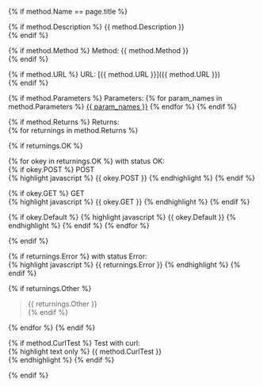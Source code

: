 {% if method.Name == page.title %}

{% if method.Description %} 
{{ method.Description }}  
{% endif %}

{% if method.Method %}
Method: {{ method.Method }}  
{% endif %}

{% if method.URL %}
URL: [{{ method.URL }}]({{ method.URL }})  
{% endif %}

{% if method.Parameters %}
Parameters: 
{% for param_names in method.Parameters %}
[{{ param_names }}]()
{% endfor %} 
{% endif %}

{% if method.Returns %}
Returns:  
{% for returnings in method.Returns %}

{% if returnings.OK %}

{% for okey in returnings.OK %}
with status OK:  
{% if okey.POST %}
POST  
{% highlight javascript %}
{{ okey.POST }}
{% endhighlight %}
{% endif %}

{% if okey.GET %}
GET  
{% highlight javascript %}
{{ okey.GET }}
{% endhighlight %}
{% endif %}

{% if okey.Default %}
{% highlight javascript %}
{{ okey.Default }}
{% endhighlight %}
{% endif %}
{% endfor %}



{% endif %} 

{% if returnings.Error %}
with status Error:  
{% highlight javascript %}
{{ returnings.Error }}
{% endhighlight %}
{% endif %} 

{% if returnings.Other %}
> {{ returnings.Other }}  
{% endif %} 

{% endfor %}
{% endif %}

{% if method.CurlTest %}
Test with curl:  
{% highlight text only %}
{{ method.CurlTest }}  
{% endhighlight %}
{% endif %} 

{% endif %}